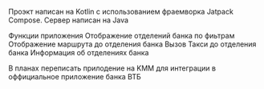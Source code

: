 Проэкт написан на Kotlin c использованием фраемворка Jatpack Compose.
Сервер написан на Java

Функции приложения 
  Отображение отделений банка по фиьтрам
  Отображение маршрута до отделения банка
  Вызов Такси до отделения банка
  Информация об отделениях банка

В планах переписать прилодение на KMM для интеграции в оффициальное приложение банка ВТБ
